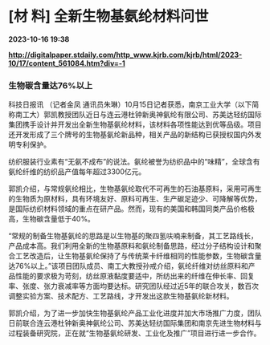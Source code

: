 # [材 料] 全新生物基氨纶材料问世

**2023-10-16 19:38**

**http://digitalpaper.stdaily.com/http_www.kjrb.com/kjrb/html/2023-10/17/content_561084.htm?div=-1**

### 生物碳含量达76%以上

 科技日报讯 （记者金凤 通讯员朱琳）10月15日记者获悉，南京工业大学（以下简称南工大）郭凯教授团队近日与连云港杜钟新奥神氨纶有限公司、苏美达轻纺国际集团携手设计并开发出全新生物基氨纶材料，该材料各项性能达到优等品级。项目还开发形成了三个牌号的生物基氨纶新品种，相关产品的新结构已获授权国内外发明专利保护。

 纺织服装行业素有“无氨不成布”的说法。氨纶被誉为纺织品中的“味精”，全球含有氨纶纤维的纺织品产值每年超过3300亿元。

 郭凯介绍，与常规氨纶相比，生物基氨纶取代不可再生的石油基原料，采用可再生的生物质为原材料，具有环境友好、原料可再生、生产碳足迹少、可降解等优势，是国际纺织材料领域的重点在研产品。然而，现有的美国和韩国同类产品价格极高，生物碳含量低于40%。

 “常规的制备生物基氨纶的思路是以生物基的聚四氢呋喃来制备，其工艺路线长，产品成本高。我们利用全新的生物基原料和氨纶制备思路，经过分子结构设计和聚合工艺改造后，让生物基氨纶保持了与传统莱卡纤维相同的性能参数，生物碳含量达76%以上。”该项目团队成员、南工大教授孙戒介绍，氨纶纤维对纺丝原料和产品性能的要求极为苛刻，纺丝原液黏度要适中，所纺出来的纤维在伸长率、回复率、张度、张力衰减率等方面均要达标。研究团队经过近5年的联合攻关，数百次调整实验方案、技术配方、工艺路线，才开发出这款生物基氨纶新材料。

 郭凯介绍，为了进一步加快生物基氨纶产品工业化进度并加大市场推广力度，团队日前联合连云港杜钟新奥神氨纶公司、苏美达轻纺国际集团和南京先进生物材料与过程装备研究院，正在就“生物基氨纶研发、工业化及推广”项目进行进一步合作。